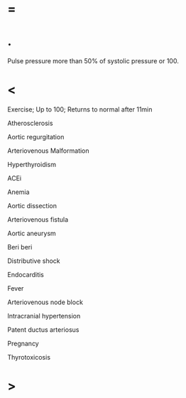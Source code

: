 # =

# .

Pulse pressure more than 50% of systolic pressure or 100.

# <

Exercise; Up to 100; Returns to normal after 11min

Atherosclerosis

Aortic regurgitation

Arteriovenous Malformation

Hyperthyroidism

ACEi

Anemia

Aortic dissection

Arteriovenous fistula

Aortic aneurysm

Beri beri

Distributive shock

Endocarditis

Fever

Arteriovenous node block

Intracranial hypertension

Patent ductus arteriosus

Pregnancy

Thyrotoxicosis

# >
